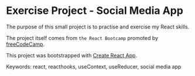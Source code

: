 # Exercise Project - Social Media App

The purpose of this small project is to practise and exercise my React skills.

The project itself comes from `the React Bootcamp` promoted by [freeCodeCamp](https://www.freecodecamp.org/news/how-to-learn-react-in-2023/).

This project was bootstrapped with [Create React App](https://github.com/facebook/create-react-app).

Keywords: react, reacthooks, useContext, useReducer, social media app